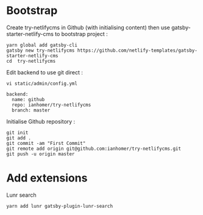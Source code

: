# Bootstrap

Create try-netlifycms in Github (with initialising content) then use gatsby-starter-netlify-cms
to bootstrap project :

    yarn global add gatsby-cli
    gatsby new try-netlifycms https://github.com/netlify-templates/gatsby-starter-netlify-cms
    cd  try-netlifycms

Edit backend to use git direct :

    vi static/admin/config.yml

    backend:
      name: github
      repo: ianhomer/try-netlifycms
      branch: master

Initialise Github repository :

    git init
    git add .
    git commit -am "First Commit"
    git remote add origin git@github.com:ianhomer/try-netlifycms.git
    git push -u origin master

# Add extensions

Lunr search 

    yarn add lunr gatsby-plugin-lunr-search    